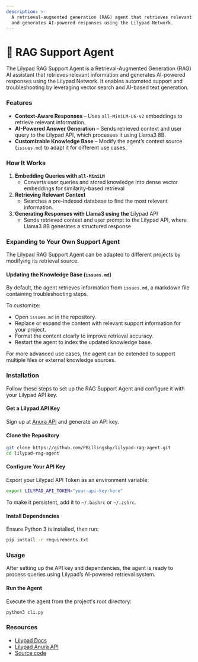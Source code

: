 ```yaml
---
description: >-
  A retrieval-augmented generation (RAG) agent that retrieves relevant context
  and generates AI-powered responses using the Lilypad Network.
---
```


# 🧠 RAG Support Agent

The Lilypad RAG Support Agent is a Retrieval-Augmented Generation (RAG) AI assistant that retrieves relevant information and generates AI-powered responses using the Lilypad Network. It enables automated support and troubleshooting by leveraging vector search and AI-based text generation.

### **Features**

* **Context-Aware Responses** – Uses `all-MiniLM-L6-v2` embeddings to retrieve relevant information.
* **AI-Powered Answer Generation** – Sends retrieved context and user query to the Lilypad API, which processes it using Llama3 8B.
* **Customizable Knowledge Base** – Modify the agent’s context source (`issues.md`) to adapt it for different use cases.

### **How It Works**

1. **Embedding Queries with `all-MiniLM`**
   * Converts user queries and stored knowledge into dense vector embeddings for similarity-based retrieval
2. **Retrieving Relevant Context**
   * Searches a pre-indexed database to find the most relevant information.
3. **Generating Responses with Llama3 using the** Lilypad API
   * Sends retrieved context and user prompt to the Lilypad API, where Llama3 8B generates a structured response

### **Expanding to Your Own Support Agent**

The Lilypad RAG Support Agent can be adapted to different projects by modifying its retrieval source.

#### **Updating the Knowledge Base (`issues.md`)**

By default, the agent retrieves information from `issues.md`, a markdown file containing troubleshooting steps.

To customize:

* Open `issues.md` in the repository.
* Replace or expand the content with relevant support information for your project.
* Format the content clearly to improve retrieval accuracy.
* Restart the agent to index the updated knowledge base.

For more advanced use cases, the agent can be extended to support multiple files or external knowledge sources.

### **Installation**

Follow these steps to set up the RAG Support Agent and configure it with your Lilypad API key.

#### **Get a Lilypad API Key**

Sign up at [Anura API](https://anura.lilypad.tech) and generate an API key.

#### **Clone the Repository**

```sh
git clone https://github.com/PBillingsby/lilypad-rag-agent.git
cd lilypad-rag-agent
```

#### **Configure Your API Key**

Export your Lilypad API Token as an environment variable:

```sh
export LILYPAD_API_TOKEN="your-api-key-here"
```

To make it persistent, add it to `~/.bashrc` or `~/.zshrc`.

#### **Install Dependencies**

Ensure Python 3 is installed, then run:

```sh
pip install -r requirements.txt
```

### **Usage**

After setting up the API key and dependencies, the agent is ready to process queries using Lilypad’s AI-powered retrieval system.

#### **Run the Agent**

Execute the agent from the project's root directory:

```sh
python3 cli.py
```

### **Resources**

* [Lilypad Docs](https://docs.lilypad.tech)
* [Lilypad Anura API](https://anura.lilypad.tech/)
* [Source code](https://github.com/PBillingsby/lilypad-rag-agent)
